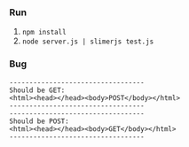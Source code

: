 ### Run

1. `npm install`
2. `node server.js | slimerjs test.js`

### Bug

```
----------------------------------
Should be GET:
<html><head></head><body>POST</body></html>
----------------------------------
----------------------------------
Should be POST:
<html><head></head><body>GET</body></html>
----------------------------------
```
